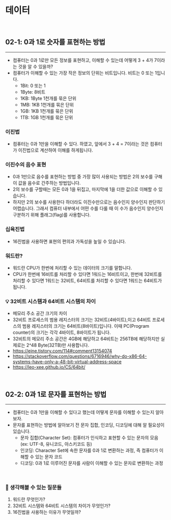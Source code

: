 # 데이터

<br>

## 02-1: 0과 1로 숫자를 표현하는 방법
<hr>

- 컴퓨터는 0과 1로만 모든 정보를 표현하고, 이해할 수 있는데 어떻게 3 + 4가 7이라는 것을 알 수 있을까?
- 컴퓨터가 이해할 수 있는 가장 작은 정보의 단위는 비트입니다. 비트는 0 또는 1입니다.
  - 1Bit: 0 또는 1
  - 1Byte: 8비트
  - 1KB: 1Byte 1천개를 묶은 단위
  - 1MB: 1KB 1천개를 묶은 단위
  - 1GB: 1KB 1천개를 묶은 단위
  - 1TB: 1GB 1천개를 묶은 단위

### 이진법

- 컴퓨터는 0과 1만을 이해할 수 있다. 하였고, 앞에서 3 + 4 = 7이라는 것은 컴퓨터가 이진법으로 계산하여 이해를 하게됩니다.

### 이진수의 음수 표현

- 0과 1만으로 음수를 표현하는 방법 중 가장 많이 사용되는 방법은 2의 보수를 구해 이 값을 음수로 간주하는 방법입니다.
- 2의 보수를 구할때는 모든 0과 1을 뒤집고, 마지막에 1을 더한 값으로 이해할 수 있습니다.
- 하지만 2의 보수를 사용한다 하더라도 이진수만으로는 음수인지 양수인지 판단하기 어렵습니다. 그래서 컴퓨터 내부에서 어떤 수를 다룰 때 이 수가 음수인지 양수인지
구분하기 위해 플래그(flag)를 사용합니다.

### 십육진법

- 16진법을 사용하면 표현의 편의과 가독성을 높일 수 있습니다.

### 워드란?

- 워드란 CPU가 한번에 처리할 수 있는 데이터의 크기를 말합니다.
- CPU가 한번에 16비트를 처리할 수 있다면 1워드는 16비트이고, 한번에 32비트를 처리할 수 있다면 1워드는 32비트, 64비트를 처리할 수 있다면 1워드는 64비트가 됩니다.


### 💡 32비트 시스템과 64비트 시스템의 차이

- 메모리 주소 공간 크기의 차이
- 32비트 프로세스의 범용 레지스터의 크기는 32비트(4바이트),이고 64비트 프로세스의 범용 레지스터의 크기는 64비트(8바이트)입니다.
이때 PC(Program counter)의 크기는 각각 4바이트, 8바이트가 됩니다.
- 32비트의 메모리 주소 공간은 4GB에 해당하고 64비트는 256TB에 해당하지만 실제로는 2^48 Byte(32TB)만 사용합니다.
- https://eine.tistory.com/114#comment13154074
- https://stackoverflow.com/questions/6716946/why-do-x86-64-systems-have-only-a-48-bit-virtual-address-space
- https://leo-xee.github.io/CS/64bit/

<br>

## 02-2: 0과 1로 문자를 표현하는 방법
<hr>

- 컴퓨터는 0과 1만을 이해할 수 있다고 했는데 어떻게 문자를 이해할 수 있는지 알아보자.
- 문자를 표현하는 방법에 알아보기 전 문자 집합, 인코딩, 디코딩에 대해 알 필요성이 있습니다.
  - 문자 집합(Character Set): 컴퓨터가 인식하고 표현할 수 있는 문자의 모음(ex: UTF-8, 유니코드, 아스키코드 등)
  - 인코딩: Character Set에 속한 문자를 0과 1로 변환하는 과정, 즉 컴퓨터가 이해할 수 있는 문자 코드
  - 디코딩: 0과 1로 이루어진 문자를 사람이 이해할 수 있는 문자로 변환하는 과정

<br>

### 🤔 생각해볼 수 있는 질문들

1. 워드란 무엇인가?
2. 32비트 시스템와 64비트 시스템의 차이가 무엇인가?
3. 16진법을 사용하는 이유가 무엇일까?

